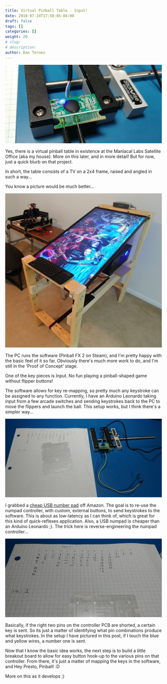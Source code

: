 ```yaml
---
title: Virtual Pinball Table - Input!
date: 2018-07-24T17:58:05-04:00
draft: false
tags: []
categories: []
weight: 20
# slug:
# description:
author: Dan Ternes
---
```


![Numpad Guts](!header.jpg)

Yes, there is a virtual pinball table in existence at the Maniacal Labs Satellite Office (aka my house). More on this later, and in more detail! But for now, just a quick blurb on that project.

In short, the table consists of a TV on a 2x4 frame, raised and angled in such a way...

You know a picture would be much better...

![Sneak Peek](Table.jpg)

The PC runs the software (Pinball FX 2 on Steam), and I'm pretty happy with the basic feel of it so far. Obviously there's much more work to do, and I'm still in the 'Proof of Concept' stage.

One of the key pieces is Input. No fun playing a pinball-shaped game without flipper buttons!

The software allows for key re-mapping, so pretty much any keystroke can be assigned to any function. Currently, I have an Arduino Leonardo taking input from a few arcade switches and sending keystrokes back to the PC to move the flippers and launch the ball. This setup works, but I think there's a simpler way...

![More numpad guts](NumPadGuts_1.jpg)

I grabbed a [cheap USB number pad](https://www.amazon.com/gp/product/B01E8TTWZ2) off Amazon. The goal is to re-use the numpad controller, with custom, external buttons, to send keystrokes to the software. This is about as low-latency as I can think of, which is great for this kind of quick-reflexes application. Also, a USB numpad is cheaper than an Arduino Leonardo ;). The trick here is reverse-engineering the numpad controller...

![RevEng](TranslationTable.jpg)

Basically, if the right two pins on the controller PCB are shorted, a certain key is sent. So its just a matter of identifying what pin combinations produce what keystrokes. In the setup I have pictured in this post, if I touch the blue and yellow wires, a number one is sent.

Now that I know the basic idea works, the next step is to build a little breakout board to allow for easy button hook-up to the various pins on that controller. From there, it's just a matter of mapping the keys in the software, and Hey Presto, Pinball! :D

More on this as it develops ;)
